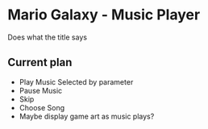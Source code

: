 Mario Galaxy - Music Player 
==========================
Does what the title says


Current plan
------------
- Play Music Selected by parameter
- Pause Music
- Skip
- Choose Song
- Maybe display game art as music plays?